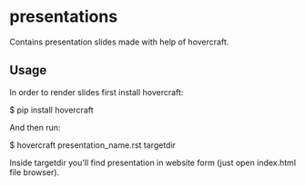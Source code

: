 presentations
=============

Contains presentation slides made with help of hovercraft.

Usage
-----

In order to render slides first install hovercraft:

  $ pip install hovercraft

And then run:

  $ hovercraft presentation_name.rst targetdir

Inside targetdir you'll find presentation in website form (just open index.html file browser).

